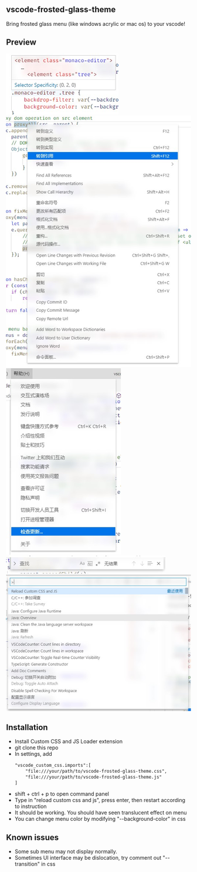 ## vscode-frosted-glass-theme
Bring frosted glass menu (like windows acrylic or mac os) to your vscode!
## Preview
![CodeHover](image/CodeHover.jpg)
![ContextMenu](image/ContextMenu.jpg)
![MenuBar](image/MenuBar.jpg)
![SearchBar](image/SearchBar.jpg)
![CommandPanel](image/CommandPanel.jpg)
## Installation
* Install Custom CSS and JS Loader extension
* git clone this repo
* In settings, add
    ```
    "vscode_custom_css.imports":[ 
        "file:///your/path/to/vscode-frosted-glass-theme.css",
        "file:///your/path/to/vscode-frosted-glass-theme.js"
    ]
    ```
* shift + ctrl + p to open command panel
* Type in "reload custom css and js", press enter, then restart according to instruction
* It should be working. You should have seen translucent effect on menu
* You can change menu color by modifying "--background-color" in css
## Known issues
* Some sub menu may not display normally.
* Sometimes UI interface may be dislocation, try comment out "--transition" in css 